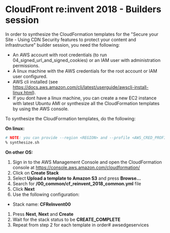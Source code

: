 # CloudFront re:invent 2018 - Builders session

In order to synthesize the CloudFormation templates for the "Secure your Site - Using CDN Security features to protect your content and infrastructure" builder session, you need the following:

* An AWS account with root credentials (to run 04_signed_url_and_signed_cookies) or an IAM user with administration permissions.
* A linux machine with the AWS credentials for the root account or IAM user configured.
* AWS cli installed (see https://docs.aws.amazon.com/cli/latest/userguide/awscli-install-linux.html).
* If you dont have a linux machine, you can create a new EC2 instance with latest Ubuntu AMI or synthesize all the CloudFormation templates by using the AWS console.

To synthesize the CloudFormation templates, do the following:

**On linux:**

```bash
# NOTE: you can provide --region <REGION> and --profile <AWS_CRED_PROFILE> if needed.
% synthesize.sh
```

**On other OS:**
1. Sign in to the AWS Management Console and open the CloudFormation console at https://console.aws.amazon.com/cloudformation/
1. Click on **Create Stack**
1. Select **Upload a template to Amazon S3** and press **Browse...**
1. Search for **<path>/00_common/cf_reinvent_2018_common.yml** file
1. Click **Next**
1. Use the following configuration:
 * Stack name: **CFReInvent00**
1. Press **Next**, **Next** and **Create**
1. Wait for the stack status to be **CREATE_COMPLETE**
1. Repeat from step 2 for each template in order# awsedgeservices
